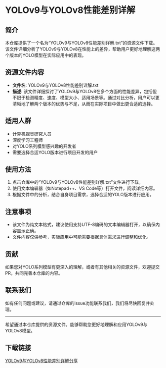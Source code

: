 # YOLOv9与YOLOv8性能差别详解

## 简介
本仓库提供了一个名为“YOLOv9与YOLOv8性能差别详解.txt”的资源文件下载。该文件详细分析了YOLOv9与YOLOv8在性能上的差异，帮助用户更好地理解这两个版本的YOLO模型在实际应用中的表现。

## 资源文件内容
- **文件名**: YOLOv9与YOLOv8性能差别详解.txt
- **描述**: 该文件详细探讨了YOLOv9与YOLOv8在多个方面的性能差异，包括但不限于检测精度、速度、模型大小、适用场景等。通过对比分析，用户可以更清晰地了解两个版本的优势与不足，从而在实际项目中做出更合适的选择。

## 适用人群
- 计算机视觉研究人员
- 深度学习工程师
- 对YOLO系列模型感兴趣的开发者
- 需要选择合适YOLO版本进行项目开发的用户

## 使用方法
1. 点击仓库中的“YOLOv9与YOLOv8性能差别详解.txt”文件进行下载。
2. 使用文本编辑器（如Notepad++、VS Code等）打开文件，阅读详细内容。
3. 根据文件中的分析，结合自身项目需求，选择合适的YOLO版本进行应用。

## 注意事项
- 该文件为纯文本格式，建议使用支持UTF-8编码的文本编辑器打开，以确保内容显示正确。
- 文件内容仅供参考，实际应用中可能需要根据具体需求进行调整和优化。

## 贡献
如果您对YOLO系列模型有更深入的理解，或者有其他相关的资源文件，欢迎提交PR，共同完善本仓库的内容。

## 联系我们
如有任何问题或建议，请通过仓库的Issue功能联系我们，我们将尽快回复并处理。

---

希望通过本仓库提供的资源文件，能够帮助您更好地理解和应用YOLOv9与YOLOv8模型。

## 下载链接

[YOLOv9与YOLOv8性能差别详解分享](https://pan.quark.cn/s/b60d1bd2a96d)